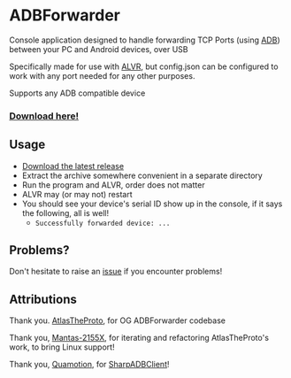 # ADBForwarder

Console application designed to handle forwarding TCP Ports (using [ADB](https://developer.android.com/studio/command-line/adb)) between your PC and Android devices, over USB

Specifically made for use with [ALVR](https://github.com/alvr-org/ALVR), 
  but config.json can be configured to work with any port needed for any other purposes.

Supports any ADB compatible device

### [Download here!](https://github.com/alvr-org/ADBForwarder/releases)

## Usage

* [Download the latest release](https://github.com/alvr-org/ADBForwarder/releases)
* Extract the archive somewhere convenient in a separate directory
* Run the program and ALVR, order does not matter
* ALVR may (or may not) restart
* You should see your device's serial ID show up in the console, if it says the following, all is well!
    * `Successfully forwarded device: ...`

## Problems?

Don't hesitate to raise an [issue](https://github.com/alvr-org/ADBForwarder/issues) if you encounter problems!

## Attributions

Thank you. [AtlasTheProto](https://github.com/AtlasTheProto), for OG ADBForwarder codebase

Thank you, [Mantas-2155X](https://github.com/Mantas-2155X), for iterating and refactoring AtlasTheProto's work, to bring Linux support!

Thank you, [Quamotion](https://github.com/quamotion), for [SharpADBClient](https://github.com/quamotion/madb)!
